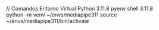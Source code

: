 
// Comandos Entorno Virtual Python 3.11.8
pyenv shell 3.11.8  
python -m venv ~/envs/mediapipe311
source ~/envs/mediapipe311/bin/activate

